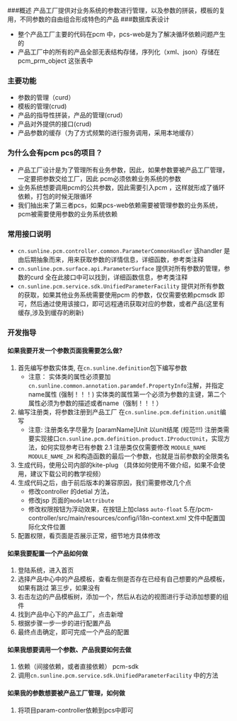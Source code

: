 ###概述
产品工厂提供对业务系统的参数进行管理，以及参数的拼装，模板的复用，不同参数的自由组合形成特色的产品
###数据库表设计
-	整个产品工厂主要的代码在pcm 中，pcs-web是为了解决循环依赖问题产生的
-	产品工厂中的所有的产品全部无表结构存储，序列化（xml、json）存储在pcm_prm_object 这张表中
### 主要功能
-	参数的管理（curd）
-	模板的管理(crud)
-	产品的指导性拼装，产品的管理(crud）
-	产品对外提供的接口(crud)
-	产品参数的缓存（为了方式频繁的进行服务调用，采用本地缓存）
### 为什么会有pcm pcs的项目？
-	产品工厂设计是为了管理所有业务参数，因此，如果参数要被产品工厂管理，一定要把参数交给工厂，因此 pcm必须依赖业务系统的参数
-	业务系统想要调用pcm的公共参数，因此需要引入pcm ，这样就形成了循环依赖，打包的时候无限循环
-	我们抽出来了第三者pcs，如果pcs-web依赖需要被管理参数的业务系统，pcm被需要使用参数的业务系统依赖
### 常用接口说明
-	`cn.sunline.pcm.controller.common.ParameterCommonHandler` 
	该handler 是由后期抽象而来，用来获取参数的详情信息，详细函数，参考类注释
-	`cn.sunline.pcm.surface.api.ParameterSurface`
	提供对所有参数的管理，参数的curd 全在此接口中可以找到，详细函数信息，参考类注释
-	`cn.sunline.pcm.service.sdk.UnifiedParameterFacility`
	提供对所有参数的获取，如果其他业务系统需要使用pcm 的参数，仅仅需要依赖pcmsdk 即可，然后通过使用该接口，即可远程通讯获取对应的参数，或者产品(这里有缓存,涉及到缓存的刷新)
### 开发指导
#### 如果我要开发一个参数页面我需要怎么做?
1.	首先编写参数实体类, 在`cn.sunline.definition`包下编写参数
	-	注意： 实体类的属性必须要加`cn.sunline.common.annotation.paramdef.PropertyInfo`注解，并指定name属性 (强制！！！)
			  实体类的属性第一个必须为参数的主键，第二个属性必须为参数的描述或者name（强制！！！）
2.	编写注册类，将参数注册到产品工厂 在`cn.sunline.pcm.definition.unit`编写
	-	注意:  注册类名字尽量为 [paramName]Unit 以unit结尾 (规范!!!)
			  注册类需要实现接口`cn.sunline.pcm.definition.product.IProductUnit`，实现方法，如何实现参考已有参数
2.1	注册类仅仅需要修改 `MODULE_NAME` `MODULE_NAME_ZH` 和构造函数的最后一个参数，也就是当前参数的全限类名
3.  生成代码，使用公司内部的kite-plug （具体如何使用不做介绍，如果不会使用，建议下载公司的教学视频）
4. 	生成代码之后，由于前后版本的兼容原因，我们需要修改几个点
	-	修改controller 的detial 方法，
	-	修改jsp 页面的`modelAttribute` 
	-	修改权限按钮为浮动效果，在按钮上加class `auto-float`
5.在/pcm-controller/src/main/resources/config/i18n-context.xml 文件中配置国际化文件位置
6. 配置权限，看页面是否展示正常，细节地方具体修改
#### 如果我要配置一个产品如何做
1.	登陆系统，进入首页
2.	选择产品中心中的产品模板，查看左侧是否存在已经有自己想要的产品模板，如果有跳过 第三步，如果没有
3.	右击左边的产品模板树，添加一个，然后从右边的视图进行手动添加想要的组件
4.	找到产品中心下的产品工厂，点击新增
5.	根据步骤一步一步的进行配置产品
6.	最终点击确定，即可完成一个产品的配置
#### 如果我想要调用一个参数、产品我要如何去做
1.	依赖（间接依赖，或者直接依赖） pcm-sdk
2.  调用`cn.sunline.pcm.service.sdk.UnifiedParameterFacility` 中的方法
#### 如果我的参数想要被产品工厂管理，如何做
1. 将项目param-controller依赖到pcs中即可

